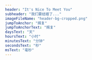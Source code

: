 ```yaml
---
header: "It's Nice To Meet You"
subheader: "我们要结婚了..."
imageFileName: "header-bg-cropped.png"
jumpToAnchor: "赐复"
jumpToAnchorText: "赐复"
daysText: "天"
hoursText: "小时"
minutesText: "分钟"
secondsText: "秒"
msText: "毫秒"
---
```

